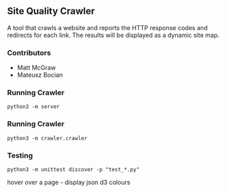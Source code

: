 ## Site Quality Crawler

A tool that crawls a website and reports the HTTP response codes and redirects for each link.
The results will be displayed as a dynamic site map.

### Contributors
* Matt McGraw
* Mateusz Bocian

### Running Crawler
```
python3 -m server
```

### Running Crawler
```
python3 -m crawler.crawler
```

### Testing
```
python3 -m unittest discover -p "test_*.py"
```


hover over a page - display json
d3 colours